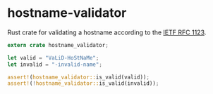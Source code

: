 # hostname-validator

Rust crate for validating a hostname according to the [IETF RFC 1123](https://tools.ietf.org/html/rfc1123).

```rust
extern crate hostname_validator;

let valid = "VaLiD-HoStNaMe";
let invalid = "-invalid-name";

assert!(hostname_validator::is_valid(valid));
assert!(!hostname_validator::is_valid(invalid));
```
